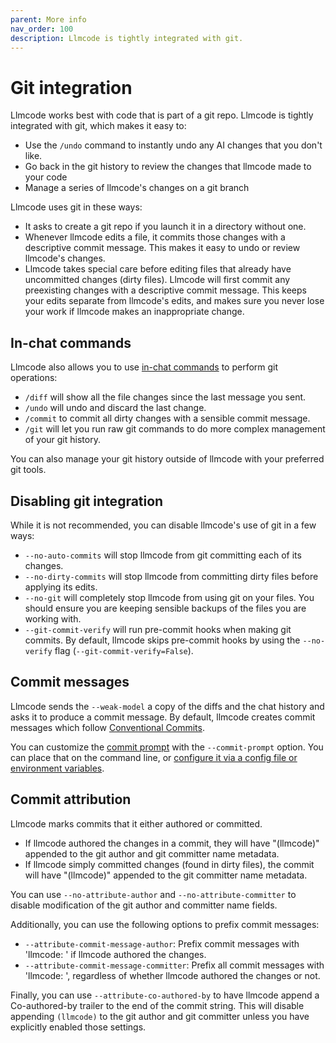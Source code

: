 ```yaml
---
parent: More info
nav_order: 100
description: Llmcode is tightly integrated with git.
---
```


# Git integration

Llmcode works best with code that is part of a git repo.
Llmcode is tightly integrated with git, which makes it easy to:

  - Use the `/undo` command to instantly undo any AI changes that you don't like.
  - Go back in the git history to review the changes that llmcode made to your code
  - Manage a series of llmcode's changes on a git branch

Llmcode uses git in these ways:

- It asks to create a git repo if you launch it in a directory without one.
- Whenever llmcode edits a file, it commits those changes with a descriptive commit message. This makes it easy to undo or review llmcode's changes. 
- Llmcode takes special care before editing files that already have uncommitted changes (dirty files). Llmcode will first commit any preexisting changes with a descriptive commit message. 
This keeps your edits separate from llmcode's edits, and makes sure you never lose your work if llmcode makes an inappropriate change.

## In-chat commands

Llmcode also allows you to use 
[in-chat commands](/docs/usage/commands.html)
to perform git operations:

- `/diff` will show all the file changes since the last message you sent.
- `/undo` will undo and discard the last change.
- `/commit` to commit all dirty changes with a sensible commit message.
- `/git` will let you run raw git commands to do more complex management of your git history.

You can also manage your git history outside of llmcode with your preferred git tools.

## Disabling git integration

While it is not recommended, you can disable llmcode's use of git in a few ways:

  - `--no-auto-commits` will stop llmcode from git committing each of its changes.
  - `--no-dirty-commits` will stop llmcode from committing dirty files before applying its edits.
  - `--no-git` will completely stop llmcode from using git on your files. You should ensure you are keeping sensible backups of the files you are working with.
  - `--git-commit-verify` will run pre-commit hooks when making git commits. By default, llmcode skips pre-commit hooks by using the `--no-verify` flag (`--git-commit-verify=False`).

## Commit messages

Llmcode sends the `--weak-model` a copy of the diffs and the chat history
and asks it to produce a commit message.
By default, llmcode creates commit messages which follow
[Conventional Commits](https://www.conventionalcommits.org/en/v1.0.0/).

You can customize the
[commit prompt](https://github.com/khulnasoft-lab/llmcode/blob/main/llmcode/prompts.py#L5)
with the `--commit-prompt` option.
You can place that on the command line, or 
[configure it via a config file or environment variables](https://llm.khulnasoft.com/docs/config.html).


## Commit attribution

Llmcode marks commits that it either authored or committed.

- If llmcode authored the changes in a commit, they will have "(llmcode)" appended to the git author and git committer name metadata.
- If llmcode simply committed changes (found in dirty files), the commit will have "(llmcode)" appended to the git committer name metadata.

You can use `--no-attribute-author` and `--no-attribute-committer` to disable
modification of the git author and committer name fields.

Additionally, you can use the following options to prefix commit messages:

- `--attribute-commit-message-author`: Prefix commit messages with 'llmcode: ' if llmcode authored the changes.
- `--attribute-commit-message-committer`: Prefix all commit messages with 'llmcode: ', regardless of whether llmcode authored the changes or not.

Finally, you can use `--attribute-co-authored-by` to have llmcode append a Co-authored-by trailer to the end of the commit string. 
This will disable appending `(llmcode)` to the git author and git committer unless you have explicitly enabled those settings.

